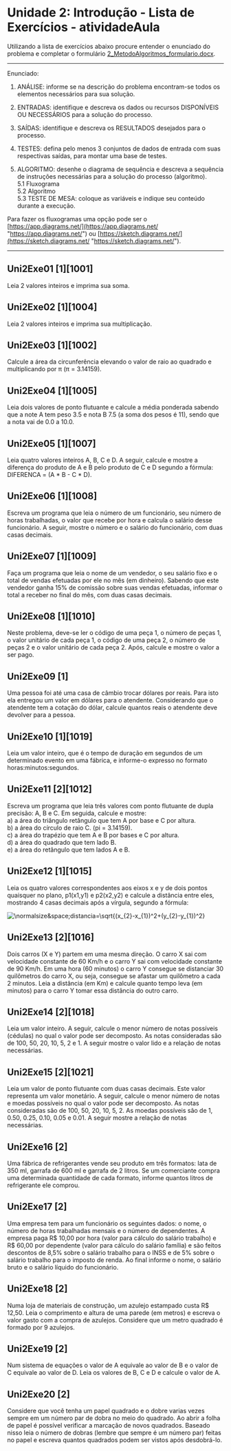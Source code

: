 # Unidade 2: Introdução - Lista de Exercícios - atividadeAula

Utilizando a lista de exercícios abaixo procure entender o enunciado do problema e completar o formulário [2_MetodoAlgoritmos_formulario.docx](2_MetodoAlgoritmos_formulario.docx "2_MetodoAlgoritmos_formulario.docx").  

----------
Enunciado:

1. ANÁLISE: informe se na descrição do problema encontram-se todos os elementos necessários para sua solução.  

2. ENTRADAS:  identifique e descreva os dados ou recursos DISPONÍVEIS OU NECESSÁRIOS para a solução do processo.  

3. SAÍDAS: identifique e descreva os RESULTADOS desejados para o processo.  

4. TESTES: defina pelo menos 3 conjuntos de dados de entrada com suas respectivas saídas, para montar uma base de testes.  

5. ALGORITMO: desenhe o diagrama de sequência e descreva a sequência de instruções necessárias para a solução do processo (algoritmo).  
5.1 Fluxograma  
5.2 Algoritmo  
5.3 TESTE DE MESA: coloque as variáveis e indique seu conteúdo durante a execução.  

Para fazer os fluxogramas uma opção pode ser o [https://app.diagrams.net/](https://app.diagrams.net/ "https://app.diagrams.net/") ou [https://sketch.diagrams.net/](https://sketch.diagrams.net/ "https://sketch.diagrams.net/").  

----------

## Uni2Exe01 [1][1001]  

Leia 2 valores inteiros e imprima sua soma.  

## Uni2Exe02 [1][1004]  

Leia 2 valores inteiros e imprima sua multiplicação.  

## Uni2Exe03 [1][1002]  

Calcule a área da circunferência elevando o valor de raio ao quadrado e multiplicando por π (π = 3.14159).  

## Uni2Exe04 [1][1005]  

Leia dois valores de ponto flutuante e calcule a média ponderada sabendo que a note A tem peso 3.5 e nota B 7.5 (a soma dos pesos é 11), sendo que a nota vai de 0.0 a 10.0.  

## Uni2Exe05 [1][1007]  

Leia quatro valores inteiros A, B, C e D. A seguir, calcule e mostre a diferença do produto de A e B pelo produto de C e D segundo a fórmula: DIFERENCA = (A * B - C * D).  

## Uni2Exe06 [1][1008]  

Escreva um programa que leia o número de um funcionário, seu número de horas trabalhadas, o valor que recebe por hora e calcula o salário desse funcionário. A seguir, mostre o número e o salário do funcionário, com duas casas decimais.  

## Uni2Exe07 [1][1009]  

Faça um programa que leia o nome de um vendedor, o seu salário fixo e o total de vendas efetuadas por ele no mês (em dinheiro). Sabendo que este vendedor ganha 15% de comissão sobre suas vendas efetuadas, informar o total a receber no final do mês, com duas casas decimais.  

## Uni2Exe08 [1][1010]  

Neste problema, deve-se ler o código de uma peça 1, o número de peças 1, o valor unitário de cada peça 1, o código de uma peça 2, o número de peças 2 e o valor unitário de cada peça 2. Após, calcule e mostre o valor a ser pago.  

## Uni2Exe09 [1]  

Uma pessoa foi até uma casa de câmbio trocar dólares por reais. Para isto ela entregou um valor em dólares para o atendente. Considerando que o atendente tem a cotação do dólar, calcule quantos reais o atendente deve devolver para a pessoa.  

## Uni2Exe10 [1][1019]  

Leia um valor inteiro, que é o tempo de duração em segundos de um determinado evento em uma fábrica, e informe-o expresso no formato horas:minutos:segundos.  

## Uni2Exe11 [2][1012]  

Escreva um programa que leia três valores com ponto flutuante de dupla precisão: A, B e C. Em seguida, calcule e mostre:  
a) a área do triângulo retângulo que tem A por base e C por altura.  
b) a área do círculo de raio C. (pi = 3.14159).  
c) a área do trapézio que tem A e B por bases e C por altura.  
d) a área do quadrado que tem lado B.  
e) a área do retângulo que tem lados A e B.  

## Uni2Exe12 [1][1015]  

Leia os quatro valores correspondentes aos eixos x e y de dois pontos quaisquer no plano, p1(x1,y1) e p2(x2,y2) e calcule a distância entre eles, mostrando 4 casas decimais após a vírgula, segundo a fórmula:  

  ![\normalsize&space;distancia=\sqrt{(x_{2}-x_{1})^2+(y_{2}-y_{1})^2}](https://latex.codecogs.com/svg.latex?\normalsize&space;distancia=\sqrt{(x_{2}-x_{1})^2+(y_{2}-y_{1})^2})  

## Uni2Exe13 [2][1016]  

Dois carros (X e Y) partem em uma mesma direção. O carro X sai com velocidade constante de 60 Km/h e o carro Y sai com velocidade constante de 90 Km/h. Em uma hora (60 minutos) o carro Y consegue se distanciar 30 quilômetros do carro X, ou seja, consegue se afastar um quilômetro a cada 2 minutos. Leia a distância (em Km) e calcule quanto tempo leva (em minutos) para o carro Y tomar essa distância do outro carro.  

## Uni2Exe14 [2][1018]  

Leia um valor inteiro. A seguir, calcule o menor número de notas possíveis (cédulas) no qual o valor pode ser decomposto. As notas consideradas são de 100, 50, 20, 10, 5, 2 e 1. A seguir mostre o valor lido e a relação de notas necessárias.  

## Uni2Exe15 [2][1021]  

Leia um valor de ponto flutuante com duas casas decimais. Este valor representa um valor monetário. A seguir, calcule o menor número de notas e moedas possíveis no qual o valor pode ser decomposto. As notas consideradas são de 100, 50, 20, 10, 5, 2. As moedas possíveis são de 1, 0.50, 0.25, 0.10, 0.05 e 0.01. A seguir mostre a relação de notas necessárias.  

## Uni2Exe16 [2]  

Uma fábrica de refrigerantes vende seu produto em três formatos: lata de 350 ml, garrafa de 600 ml e garrafa de 2 litros. Se um comerciante compra uma determinada quantidade de cada formato, informe quantos litros de refrigerante ele comprou.  

## Uni2Exe17 [2]

Uma empresa tem para um funcionário os seguintes dados: o nome, o número de horas trabalhadas mensais e o número de dependentes. A empresa paga R$ 10,00 por hora (valor para cálculo do salário trabalho) e R$ 60,00 por dependente (valor para cálculo do salário família) e são feitos descontos de 8,5% sobre o salário trabalho para o INSS e de 5% sobre o salário trabalho para o imposto de renda. Ao final informe o nome, o salário bruto e o salário líquido do funcionário.  

## Uni2Exe18 [2]

Numa loja de materiais de construção, um azulejo estampado custa R$ 12,50. Leia o comprimento e altura de uma parede (em metros) e escreva o valor gasto com a compra de azulejos. Considere que um metro quadrado é formado por 9 azulejos.  

## Uni2Exe19 [2]  

Num sistema de equações o valor de A equivale ao valor de B e o valor de C equivale ao valor de D. Leia os valores de B, C e D e calcule o valor de A.  

## Uni2Exe20 [2]  

Considere que você tenha um papel quadrado e o dobre varias vezes sempre em um número par de dobra no meio do quadrado. Ao abrir a folha de papel é possível verificar a marcação de novos quadrados. Baseado nisso leia o número de dobras (lembre que sempre é um número par) feitas no papel e escreva quantos quadrados podem ser vistos após desdobrá-lo.  
